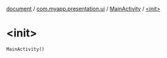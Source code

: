 [document](../../index.md) / [com.myapp.presentation.ui](../index.md) / [MainActivity](index.md) / [&lt;init&gt;](./-init-.md)

# &lt;init&gt;

`MainActivity()`